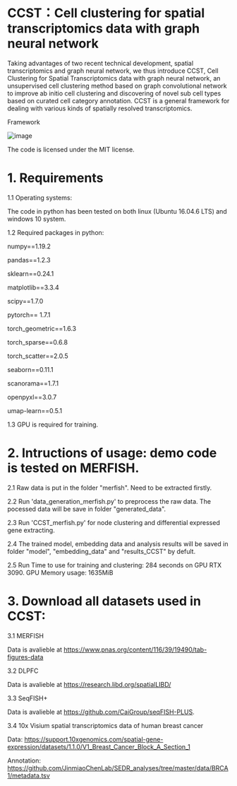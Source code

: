 # CCST：Cell clustering for spatial transcriptomics data with graph neural network 

Taking advantages of two recent technical development, spatial transcriptomics and graph neural network, we  thus introduce CCST, Cell Clustering for Spatial Transcriptomics data with graph neural network, an unsupervised cell clustering method based on graph convolutional network to improve ab initio cell clustering and discovering of novel sub cell types based on curated cell category annotation. CCST is a general framework for dealing with various kinds of spatially resolved transcriptomics.

Framework

![image](https://github.com/xiaoyeye/SPRI/tree/main/figure/figure1.png)


The code is licensed under the MIT license. 

# 1. Requirements 

1.1 Operating systems:

The code in python has been tested on both linux (Ubuntu 16.04.6 LTS) and windows 10 system.

1.2 Required packages in python: 

numpy==1.19.2

pandas==1.2.3

sklearn==0.24.1

matplotlib==3.3.4

scipy==1.7.0

pytorch== 1.7.1

torch_geometric==1.6.3

torch_sparse==0.6.8

torch_scatter==2.0.5

seaborn==0.11.1

scanorama==1.7.1

openpyxl==3.0.7

umap-learn==0.5.1

1.3 GPU is required for training.



# 2. Intructions of usage: demo code is tested on MERFISH.

2.1 Raw data is put in the folder "merfish". Need to be extracted firstly.

2.2 Run 'data_generation_merfish.py' to preprocess the raw data. The pocessed data will be save in folder "generated_data".

2.3 Run 'CCST_merfish.py' for node clustering and differential expressed gene extracting. 

2.4 The trained model, embedding data and analysis results will be saved in folder "model", "embedding_data" and "results_CCST" by defult.

2.5 Run Time to use for training and clustering: 284 seconds on GPU RTX 3090. GPU Memory usage: 1635MiB 


# 3. Download all datasets used in CCST:

3.1 MERFISH

Data is avalieble at https://www.pnas.org/content/116/39/19490/tab-figures-data 

3.2 DLPFC

Data is avalieble at https://research.libd.org/spatialLIBD/

3.3 SeqFISH+

Data is avalieble at https://github.com/CaiGroup/seqFISH-PLUS. 

3.4 10x Visium spatial transcriptomics data of human breast cancer

Data: https://support.10xgenomics.com/spatial-gene-expression/datasets/1.1.0/V1_Breast_Cancer_Block_A_Section_1 

Annotation:  https://github.com/JinmiaoChenLab/SEDR_analyses/tree/master/data/BRCA1/metadata.tsv
